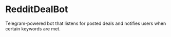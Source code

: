 # RedditDealBot
Telegram-powered bot that listens for posted deals and notifies users when certain keywords are met.
